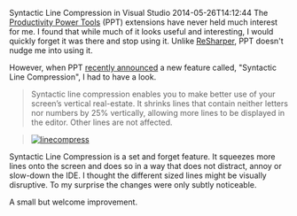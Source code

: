 Syntactic Line Compression in Visual Studio
2014-05-26T14:12:44
The [Productivity Power Tools](http://visualstudiogallery.msdn.microsoft.com/dbcb8670-889e-4a54-a226-a48a15e4cace?SRC=VSIDE) (PPT) extensions have never held much interest for me. I found that while much of it looks useful and interesting, I would quickly forget it was there and stop using it. Unlike [ReSharper](http://www.jetbrains.com/resharper/), PPT doesn't nudge me into using it.

However, when PPT [recently announced](http://blogs.msdn.com/b/visualstudio/archive/2014/05/23/announcing-update-to-productivity-power-tools-2013.aspx) a new feature called, "Syntactic Line Compression", I had to have a look.

> Syntactic line compression enables you to make better use of your screen’s vertical real-estate. It shrinks lines that contain neither letters nor numbers by 25% vertically, allowing more lines to be displayed in the editor. Other lines are not affected.

> [![linecompress](/content/images/blog/Windows-Live-Writer/9cc9b1af7311_88D2/linecompress_thumb.png)](/content/images/blog/Windows-Live-Writer/9cc9b1af7311_88D2/linecompress_2.png)

Syntactic Line Compression is a set and forget feature. It squeezes more lines onto the screen and does so in a way that does not distract, annoy or slow-down the IDE. I thought the different sized lines might be visually disruptive. To my surprise the changes were only subtly noticeable.

A small but welcome improvement.
